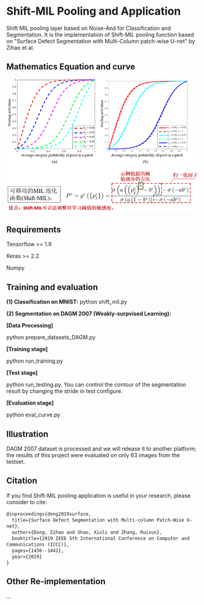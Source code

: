 # Shift-MIL Pooling and Application
Shift MIL pooling layer based on Noise-And for Classification and Segmentation. It is the implementation of Shift-MIL pooling function based on "Surface Defect Segmentation with Multi-Column patch-wise U-net" by Zihao et al.

## Mathematics Equation and curve 
![](Math_curve.png) 

## Requirements

Tensorflow >= 1.9

Keras >= 2.2

Numpy

## Training and evaluation 

**(1) Classification on MNIST:** python shift_mil.py 

**(2) Segmentation on DAGM 2007 (Weakly-surpvised Learning):** 

**[Data Processing]**

python prepare_datasets_DAGM.py

**[Training stage]**

python run_training.py

**[Test stage]**

python run_testing.py. You can control the contour of the segmentation result by changing the stride in test configure.

**[Evaluation stage]**

python eval_curve.py

## Illustration

DAGM 2007 dataset is processed and we will release it to another platform; the results of this project were evaluated on only 63 images from the testset.

## Citation
If you find Shift-MIL pooling application is useful in your research, please consider to cite:

	@inproceedings{dong2019surface,
	  title={Surface Defect Segmentation with Multi-column Patch-Wise U-net},
	  author={Dong, Zihao and Shao, Xiuli and Zhang, Ruixun},
	  booktitle={2019 IEEE 5th International Conference on Computer and Communications (ICCC)},
	  pages={1436--1441},
	  year={2019}
	}

## Other Re-implementation
...

